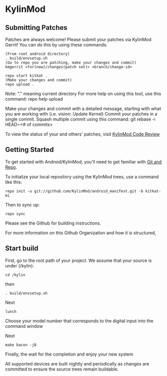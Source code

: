 KylinMod
===========

Submitting Patches
------------------
Patches are always welcome!  Please submit your patches via KylinMod Gerrit!
You can do this by using these commands:

    (From root android directory)
    . build/envsetup.sh
    (Go to repo you are patching, make your changes and commit)
    kmgerrit <for(new)/changes(patch set)> <branch/change-id> 

    repo start kitkat .
    (Make your changes and commit)
    repo upload .
Note: "." meaning current directory
For more help on using this tool, use this command: repo help upload

Make your changes and commit with a detailed message, starting with what you are working with (i.e. vision: Update Kernel)
Commit your patches in a single commit. Squash multiple commit using this command: git rebase -i HEAD~<# of commits>

To view the status of your and others' patches, visit [KylinMod Code Review](http://review.kylinmod.com/)


Getting Started
---------------

To get started with Android/KylinMod, you'll need to get
familiar with [Git and Repo](http://source.android.com/source/using-repo.html).

To initialize your local repository using the KylinMod trees, use a command like this:

    repo init -u git://github.com/KylinMod/android_manifest.git -b kitkat-mi

Then to sync up:

    repo sync

Please see the Github for building instructions.

For more information on this Github Organization and how it is structured, 

Start build
----------
First, go to the root path of your project. We assume that your source is under 
(/kylin):

    cd /kylin
    
then

    . build/envsetup.sh
    
Next

    lunch
  
Choose your model number that corresponds to the digital input into the command window

Next

    make bacon -j8
  
Finally, the wait for the completion and enjoy your new system


All supported devices are built nightly and periodically as changes are committed to ensure the source trees remain buildable.


